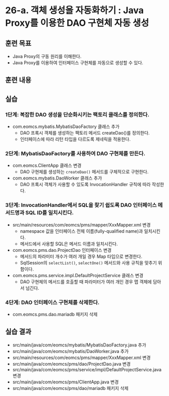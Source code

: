 # 26-a. 객체 생성을 자동화하기 : Java Proxy를 이용한 DAO 구현체 자동 생성


## 훈련 목표
- Java Proxy의 구동 원리를 이해한다.
- Java Proxy를 이용하여 인터페이스 구현체를 자동으로 생성할 수 있다.

## 훈련 내용


## 실습

### 1단계: 복잡한 DAO 생성을 단순화시키는 팩토리 클래스를 정의한다.

- com.eomcs.mybatis.MybatisDaoFactory 클래스 추가
  - DAO 프록시 객체를 생성하는 팩토리 메서드 createDao()를 정의한다.
  - 인터페이스에 따라 리턴 타입을 다르도록 제네릭을 적용한다.

### 2단계: MybatisDaoFactory를 사용하여 DAO 구현체를 만든다.

- com.eomcs.ClientApp 클래스 변경
  - DAO 구현체를 생성하는 `createDao()` 메서드를 구체적으로 구현한다.
- com.eomcs.mybatis.DaoWorker 클래스 추가
  - DAO 프록시 객체가 사용할 수 있도록 InvocationHandler 규칙에 따라 작성한다.

### 3단계: InvocationHandler에서 SQL을 찾기 쉽도록 DAO 인터페이스 메서드명과 SQL ID를 일치시킨다.

- src/main/resources/com/eomcs/pms/mapper/XxxMapper.xml 변경
  - namespace 값을 인터페이스 전체 이름(fully-qualified name)과 일치시킨다.
  - 메서드에서 사용할 SQL은 메서드 이름과 일치시킨다.
- com.eomcs.pms.dao.ProjectDao 인터페이스 변경
  - 메서드의 파라미터 개수가 여러 개일 경우 Map 타입으로 변경한다.
  - SqlSession의 `selectList()`, `selectOne()` 메서드와 사용 규칙을 맞추기 위함이다.
- com.eomcs.pms.service.impl.DefaultProjectService 클래스 변경
  - DAO 구현체의 메서드를 호출할 때 파라미터가 여러 개인 경우 맵 객체에 담아서 넘긴다.

### 4단계: DAO 인터페이스 구현체를 삭제한다.

- com.eomcs.pms.dao.mariadb 패키지 삭제

## 실습 결과
- src/main/java/com/eomcs/mybatis/MybatisDaoFactory.java 추가
- src/main/java/com/eomcs/mybatis/DaoWorker.java 추가
- src/main/resources/com/eomcs/pms/mapper/XxxMapper.xml 변경
- src/main/java/com/eomcs/pms/dao/ProjectDao.java 변경
- src/main/java/com/eomcs/pms/service/impl/DefaultProjectService.java 변경
- src/main/java/com/eomcs/pms/ClientApp.java 변경
- src/main/java/com/eomcs/pms/dao/mariadb 패키지 삭제
